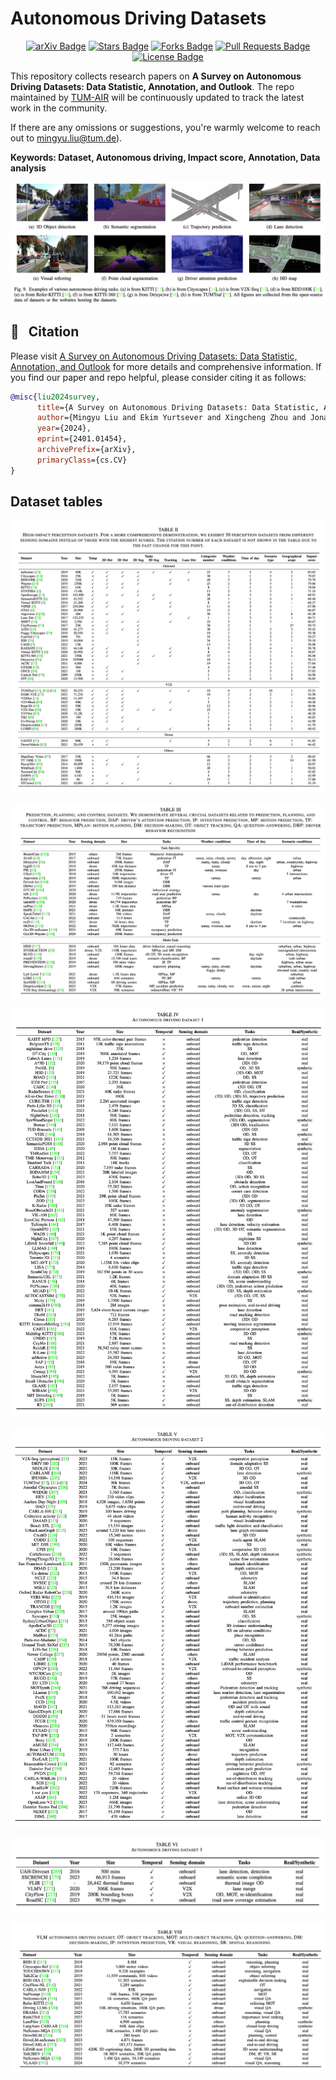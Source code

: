 # Autonomous Driving Datasets
<div align="center">
<a href="https://arxiv.org/abs/2401.01454"><img src="https://img.shields.io/badge/arXiv-2310.14414-b31b1b.svg" alt="arXiv Badge"/></a>
<a href="https://github.com/MingyuLiu1/autonomous_driving_datasets/stargazers"><img src="https://img.shields.io/github/stars/MingyuLiu1/autonomous_driving_datasets" alt="Stars Badge"/></a>
<a href="https://github.com/MingyuLiu1/autonomous_driving_datasets/network/members"><img src="https://img.shields.io/github/forks/MingyuLiu1/autonomous_driving_datasets" alt="Forks Badge"/></a>
<a href="https://github.com/abhisheknaiidu/awesome-github-profile-readm/pulls"><img src="https://img.shields.io/github/issues-pr/MingyuLiu1/autonomous_driving_datasets" alt="Pull Requests Badge"/></a>
<a href="https://github.com/MingyuLiu1/autonomous_driving_datasets/blob/main/LICENSE"><img src="https://img.shields.io/github/license/MingyuLiu1/autonomous_driving_datasets" alt="License Badge"/></a>
</div>

This repository collects research papers on __A Survey on Autonomous Driving Datasets: Data Statistic, Annotation, and Outlook__. The repo maintained by [TUM-AIR](https://www.ce.cit.tum.de/air/home/) will be continuously updated to track the latest work in the community. 

If there are any omissions or suggestions, you're warmly welcome to reach out to mingyu.liu@tum.de). 

**Keywords: Dataset, Autonomous driving, Impact score, Annotation, Data analysis**
<p align="center">
<img src="figures/figure9_ad_task_overview.png"/>
</p>

## 🤝 &nbsp; Citation
Please visit [A Survey on Autonomous Driving Datasets: Data Statistic, Annotation, and Outlook](https://arxiv.org/pdf/2401.01454.pdf) for more details and comprehensive information. If you find our paper and repo helpful, please consider citing it as follows:

```BibTeX
@misc{liu2024survey,
      title={A Survey on Autonomous Driving Datasets: Data Statistic, Annotation, and Outlook}, 
      author={Mingyu Liu and Ekim Yurtsever and Xingcheng Zhou and Jonathan Fossaert and Yuning Cui and Bare Luka Zagar and Alois C. Knoll},
      year={2024},
      eprint={2401.01454},
      archivePrefix={arXiv},
      primaryClass={cs.CV}
}
```

## Dataset tables
<p align="center">
<img src="figures/Table_II.png"/>
</p>

<p align="center">
<img src="figures/Table_III.png"/>
</p>

<p align="center">
<img src="figures/Table_IV.png"/>
</p>

<p align="center">
<img src="figures/Table_V.png"/>
</p>

<p align="center">
<img src="figures/Table_VI.png"/>
</p>

<p align="center">
<img src="figures/Table_VIII.png"/>
</p>
